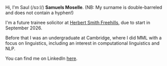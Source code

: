 Hi, I'm Saul (/sɔːl/) **Samuels Moselle**. (NB: My surname is double-barreled and does not contain a hyphen!) 

I'm a future trainee solicitor at [Herbert Smith Freehills](https://www.herbertsmithfreehills.com/), due to start in September 2026. 

Before that I was an undergraduate at Cambridge, where I did MML with a focus on linguistics, including an interest in computational linguistics and NLP. 

You can find me on LinkedIn [here](https://www.linkedin.com/in/saul-samuels-moselle/). 
